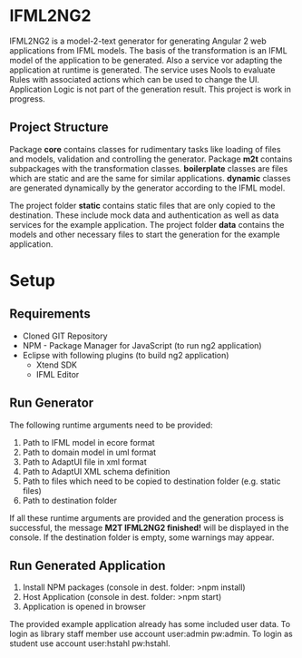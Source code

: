 # IFML2NG2

IFML2NG2 is a model-2-text generator for generating Angular 2 web applications from IFML models. The basis of the transformation is an IFML model of the application to be generated. Also a service vor adapting the application at runtime is generated. The service uses Nools to evaluate Rules with associated actions which can be used to change the UI.
Application Logic is not part of the generation result.
This project is work in progress.

## Project Structure
Package **core** contains classes for rudimentary tasks like loading of files and models, validation and controlling the generator. 
Package **m2t** contains subpackages with the transformation classes. 
**boilerplate** classes are files which are static and are the same for similar applications. 
**dynamic** classes are generated dynamically by the generator according to the IFML model.

The project folder **static** contains static files that are only copied to the destination. These include mock data and authentication as well as data services for the example application.
The project folder **data** contains the models and other necessary files to start the generation for the example application.

# Setup

## Requirements
* Cloned GIT Repository
* NPM - Package Manager for JavaScript (to run ng2 application)
* Eclipse with following plugins (to build ng2 application)
	* Xtend SDK
	* IFML Editor

## Run Generator
The following runtime arguments need to be provided:

1. Path to IFML model in ecore format
2. Path to domain model in uml format
3. Path to AdaptUI file in xml format
4. Path to AdaptUI XML schema definition
5. Path to files which need to be copied to destination folder (e.g. static files)
6. Path to destination folder

If all these runtime arguments are provided and the generation process is successful, the message **M2T IFML2NG2 finished!** will be displayed in the console. If the destination folder is empty, some warnings may appear.

## Run Generated Application
1. Install NPM packages (console in dest. folder: >npm install)
2. Host Application (console in dest. folder: >npm start)
3. Application is opened in browser

The provided example application already has some included user data.
To login as library staff member use account user:admin pw:admin.
To login as student use account user:hstahl pw:hstahl.
